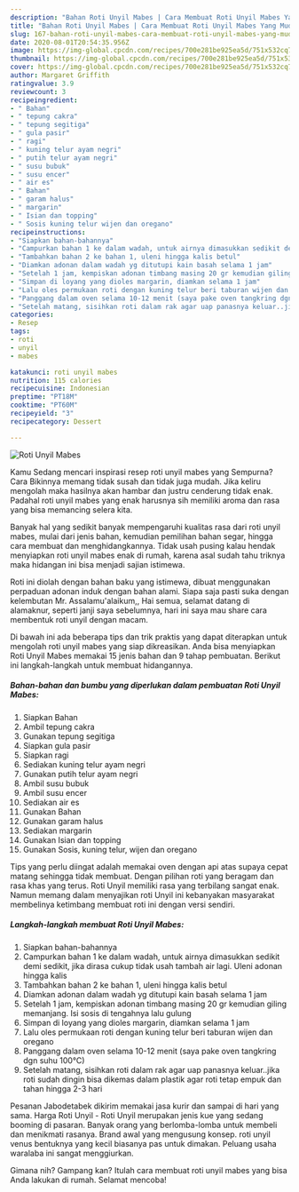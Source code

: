 ```yaml
---
description: "Bahan Roti Unyil Mabes | Cara Membuat Roti Unyil Mabes Yang Mudah Dan Praktis"
title: "Bahan Roti Unyil Mabes | Cara Membuat Roti Unyil Mabes Yang Mudah Dan Praktis"
slug: 167-bahan-roti-unyil-mabes-cara-membuat-roti-unyil-mabes-yang-mudah-dan-praktis
date: 2020-08-01T20:54:35.956Z
image: https://img-global.cpcdn.com/recipes/700e281be925ea5d/751x532cq70/roti-unyil-mabes-foto-resep-utama.jpg
thumbnail: https://img-global.cpcdn.com/recipes/700e281be925ea5d/751x532cq70/roti-unyil-mabes-foto-resep-utama.jpg
cover: https://img-global.cpcdn.com/recipes/700e281be925ea5d/751x532cq70/roti-unyil-mabes-foto-resep-utama.jpg
author: Margaret Griffith
ratingvalue: 3.9
reviewcount: 3
recipeingredient:
- " Bahan"
- " tepung cakra"
- " tepung segitiga"
- " gula pasir"
- " ragi"
- " kuning telur ayam negri"
- " putih telur ayam negri"
- " susu bubuk"
- " susu encer"
- " air es"
- " Bahan"
- " garam halus"
- " margarin"
- " Isian dan topping"
- " Sosis kuning telur wijen dan oregano"
recipeinstructions:
- "Siapkan bahan-bahannya"
- "Campurkan bahan 1 ke dalam wadah, untuk airnya dimasukkan sedikit demi sedikit, jika dirasa cukup tidak usah tambah air lagi. Uleni adonan hingga kalis"
- "Tambahkan bahan 2 ke bahan 1, uleni hingga kalis betul"
- "Diamkan adonan dalam wadah yg ditutupi kain basah selama 1 jam"
- "Setelah 1 jam, kempiskan adonan timbang masing 20 gr kemudian giling memanjang. Isi sosis di tengahnya lalu gulung"
- "Simpan di loyang yang dioles margarin, diamkan selama 1 jam"
- "Lalu oles permukaan roti dengan kuning telur beri taburan wijen dan oregano"
- "Panggang dalam oven selama 10-12 menit (saya pake oven tangkring dgn suhu 100°C)"
- "Setelah matang, sisihkan roti dalam rak agar uap panasnya keluar..jika roti sudah dingin bisa dikemas dalam plastik agar roti tetap empuk dan tahan hingga 2-3 hari"
categories:
- Resep
tags:
- roti
- unyil
- mabes

katakunci: roti unyil mabes 
nutrition: 115 calories
recipecuisine: Indonesian
preptime: "PT18M"
cooktime: "PT60M"
recipeyield: "3"
recipecategory: Dessert

---
```



![Roti Unyil Mabes](https://img-global.cpcdn.com/recipes/700e281be925ea5d/751x532cq70/roti-unyil-mabes-foto-resep-utama.jpg)

Kamu Sedang mencari inspirasi resep roti unyil mabes yang Sempurna? Cara Bikinnya memang tidak susah dan tidak juga mudah. Jika keliru mengolah maka hasilnya akan hambar dan justru cenderung tidak enak. Padahal roti unyil mabes yang enak harusnya sih memiliki aroma dan rasa yang bisa memancing selera kita.

Banyak hal yang sedikit banyak mempengaruhi kualitas rasa dari roti unyil mabes, mulai dari jenis bahan, kemudian pemilihan bahan segar, hingga cara membuat dan menghidangkannya. Tidak usah pusing kalau hendak menyiapkan roti unyil mabes enak di rumah, karena asal sudah tahu triknya maka hidangan ini bisa menjadi sajian istimewa.

Roti ini diolah dengan bahan baku yang istimewa, dibuat menggunakan perpaduan adonan induk dengan bahan alami. Siapa saja pasti suka dengan kelembutan Mr. Assalamu&#39;alaikum,, Hai semua, selamat datang di alamaknur, seperti janji saya sebelumnya, hari ini saya mau share cara membentuk roti unyil dengan macam.


Di bawah ini ada beberapa tips dan trik praktis yang dapat diterapkan untuk mengolah roti unyil mabes yang siap dikreasikan. Anda bisa menyiapkan Roti Unyil Mabes memakai 15 jenis bahan dan 9 tahap pembuatan. Berikut ini langkah-langkah untuk membuat hidangannya.

<!--inarticleads1-->

##### Bahan-bahan dan bumbu yang diperlukan dalam pembuatan Roti Unyil Mabes:

1. Siapkan  Bahan
1. Ambil  tepung cakra
1. Gunakan  tepung segitiga
1. Siapkan  gula pasir
1. Siapkan  ragi
1. Sediakan  kuning telur ayam negri
1. Gunakan  putih telur ayam negri
1. Ambil  susu bubuk
1. Ambil  susu encer
1. Sediakan  air es
1. Gunakan  Bahan
1. Gunakan  garam halus
1. Sediakan  margarin
1. Gunakan  Isian dan topping
1. Gunakan  Sosis, kuning telur, wijen dan oregano


Tips yang perlu diingat adalah memakai oven dengan api atas supaya cepat matang sehingga tidak membuat. Dengan pilihan roti yang beragam dan rasa khas yang terus. Roti Unyil memiliki rasa yang terbilang sangat enak. Namun memang dalam menyajikan roti Unyil ini kebanyakan masyarakat membelinya ketimbang membuat roti ini dengan versi sendiri. 

<!--inarticleads2-->

##### Langkah-langkah membuat Roti Unyil Mabes:

1. Siapkan bahan-bahannya
1. Campurkan bahan 1 ke dalam wadah, untuk airnya dimasukkan sedikit demi sedikit, jika dirasa cukup tidak usah tambah air lagi. Uleni adonan hingga kalis
1. Tambahkan bahan 2 ke bahan 1, uleni hingga kalis betul
1. Diamkan adonan dalam wadah yg ditutupi kain basah selama 1 jam
1. Setelah 1 jam, kempiskan adonan timbang masing 20 gr kemudian giling memanjang. Isi sosis di tengahnya lalu gulung
1. Simpan di loyang yang dioles margarin, diamkan selama 1 jam
1. Lalu oles permukaan roti dengan kuning telur beri taburan wijen dan oregano
1. Panggang dalam oven selama 10-12 menit (saya pake oven tangkring dgn suhu 100°C)
1. Setelah matang, sisihkan roti dalam rak agar uap panasnya keluar..jika roti sudah dingin bisa dikemas dalam plastik agar roti tetap empuk dan tahan hingga 2-3 hari


Pesanan Jabodetabek dikirim memakai jasa kurir dan sampai di hari yang sama. Harga Roti Unyil - Roti Unyil merupakan jenis kue yang sedang booming di pasaran. Banyak orang yang berlomba-lomba untuk membeli dan menikmati rasanya. Brand awal yang mengusung konsep. roti unyil venus bentuknya yang kecil biasanya pas untuk dimakan. Peluang usaha waralaba ini sangat menggiurkan. 

Gimana nih? Gampang kan? Itulah cara membuat roti unyil mabes yang bisa Anda lakukan di rumah. Selamat mencoba!
